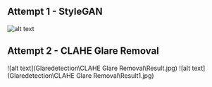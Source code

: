 ## Attempt 1 - StyleGAN
![alt text](Glaredetection\StyleGAN\Result.png)

## Attempt 2 - CLAHE Glare Removal
![alt text](Glaredetection\CLAHE Glare Removal\Result.jpg)
![alt text](Glaredetection\CLAHE Glare Removal\Result1.jpg)